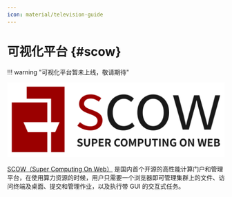 ```yaml
---
icon: material/television-guide
---
```


# 可视化平台 {#scow}

!!! warning "可视化平台暂未上线，敬请期待"

![SCOW Logo](images/scow.svg)

[SCOW（Super Computing On Web）](https://www.pkuscow.com/) 是国内首个开源的高性能计算门户和管理平台，在使用算力资源的时候，用户只需要一个浏览器即可管理集群上的文件、访问终端及桌面、提交和管理作业，以及执行带 GUI 的交互式任务。
